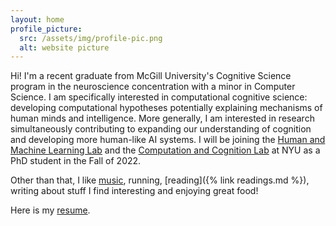 ```yaml
---
layout: home
profile_picture:
  src: /assets/img/profile-pic.png
  alt: website picture
---
```


Hi! I'm a recent graduate from McGill University's Cognitive Science program in the neuroscience concentration with a minor in Computer Science. I am specifically interested in computational cognitive science: developing computational hypotheses potentially explaining mechanisms of human minds and intelligence. More generally, I am interested in research simultaneously contributing to expanding our understanding of cognition and developing more human-like AI systems. I will be joining the [Human and Machine Learning Lab](https://lake-lab.github.io/) and the [Computation and Cognition Lab](http://gureckislab.org/) at NYU as a PhD student in the Fall of 2022.

Other than that, I like [music](https://soundcloud.com/solim-legris), running, [reading]({% link readings.md %}),  writing about stuff I find interesting and enjoying great food!

Here is my [resume](/assets/resume/latest-cv.pdf).
